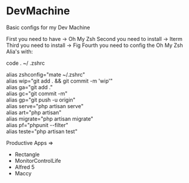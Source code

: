 # DevMachine
Basic configs for my Dev Machine


First you need to have -> Oh My Zsh
Second you need to install -> Iterm
Third you need to install -> Fig
Fourth you need to config the Oh My Zsh Alia's with: 

code . ~/ .zshrc

<div>

alias zshconfig="mate ~/.zshrc"  <br>
alias wip="git add . && git commit -m 'wip'" <br>
alias ga="git add ." <br>
alias gc="git commit -m" <br>
alias gp="git push -u origin" <br>
alias serve="php artisan serve" <br>
alias art="php artisan" <br>
alias migrate="php artisan migrate" <br>
alias pf="phpunit --filter" <br>
alias teste="php artisan test" <br>

  
</div>


Productive Apps => 
- Rectangle 
- MonitorControlLife
- Alfred 5
- Maccy

